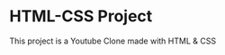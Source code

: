 # HTML-CSS Project
This project is a Youtube Clone made with HTML &amp; CSS

[Youtube Clone Link]: https://hemalpatel03.github.io/Youtube-Clone-Project/
